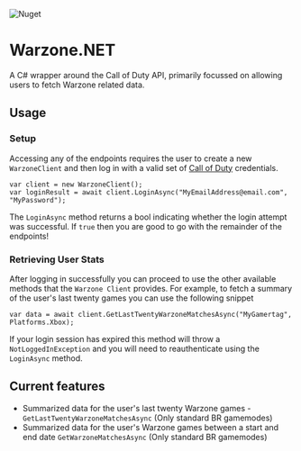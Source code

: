![Nuget](https://img.shields.io/nuget/v/Warzone.NET)

# Warzone.NET
A C# wrapper around the Call of Duty API, primarily focussed on allowing users to fetch Warzone related data.

## Usage
### Setup
Accessing any of the endpoints requires the user to create a new `WarzoneClient` and then log in with a valid set of [Call of Duty](https://my.callofduty.com/mycod-home) credentials.
```
var client = new WarzoneClient();
var loginResult = await client.LoginAsync("MyEmailAddress@email.com", "MyPassword");
```
The `LoginAsync` method returns a bool indicating whether the login attempt was successful. If `true` then you are good to go with the remainder of the endpoints!

### Retrieving User Stats 
After logging in successfully you can proceed to use the other available methods that the `Warzone Client` provides.
For example, to fetch a summary of the user's last twenty games you can use the following snippet
```
var data = await client.GetLastTwentyWarzoneMatchesAsync("MyGamertag", Platforms.Xbox);
```
If your login session has expired this method will throw a `NotLoggedInException` and you will need to reauthenticate using the `LoginAsync` method.


## Current features
- Summarized data for the user's last twenty Warzone games - `GetLastTwentyWarzoneMatchesAsync` (Only standard BR gamemodes)
- Summarized data for the user's Warzone games between a start and end date `GetWarzoneMatchesAsync` (Only standard BR gamemodes)
